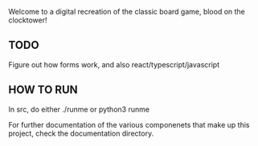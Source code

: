 Welcome to a digital recreation of the classic board game, blood on the clocktower!



TODO
--------------------------------------
Figure out how forms work, and also react/typescript/javascript

HOW TO RUN
---------------------------------------
In src, do either
./runme
or
python3 runme


For further documentation of the various componenets that make up this project, check the documentation directory.
